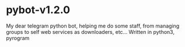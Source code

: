 # pybot-v1.2.0
My dear telegram python bot, helping me do some staff, from managing groups to self web services as downloaders, etc... Written in python3, pyrogram
